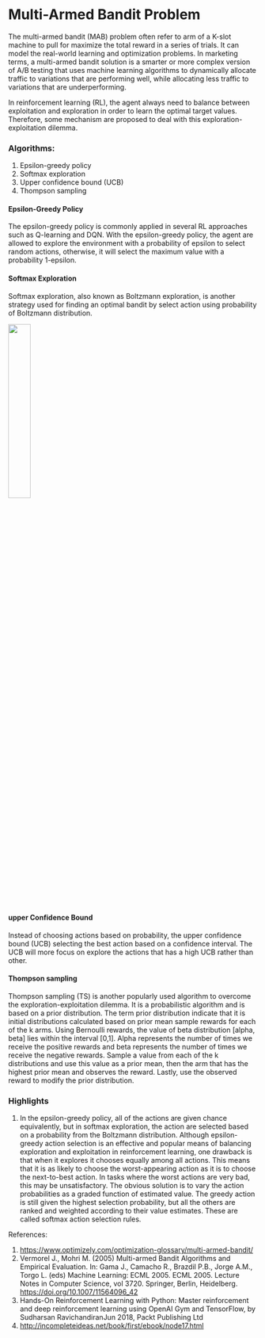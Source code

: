 # Multi-Armed Bandit Problem

The multi-armed bandit (MAB) problem often refer to arm of a K-slot machine to pull for maximize the total reward in a series of trials. It can model the real-world learning and optimization problems. In marketing terms, a multi-armed bandit solution is a smarter or more complex version of A/B testing that uses machine learning algorithms to dynamically allocate traffic to variations that are performing well, while allocating less traffic to variations that are underperforming.

In reinforcement learning (RL), the agent always need to balance between exploitation and exploration in order to learn the optimal target values. Therefore, some mechanism are proposed to deal with this exploration-exploitation dilemma.

### Algorithms:
1. Epsilon-greedy policy
2. Softmax exploration
3. Upper confidence bound (UCB)
4. Thompson sampling

#### Epsilon-Greedy Policy
The epsilon-greedy policy is commonly applied in several RL approaches such as Q-learning and DQN. With the epsilon-greedy policy, the agent are allowed to explore the environment with a probability of epsilon to select random actions, otherwise, it will select the maximum value with a probability 1-epsilon.


#### Softmax Exploration
Softmax exploration, also known as Boltzmann exploration, is another strategy used for finding an optimal bandit by select action using probability of Boltzmann distribution.

<img src="https://github.com/ee2110/Reinforcement-Learning/blob/master/img/Probability%20boltzmann%20distribution.JPG" width="30%">


#### upper Confidence Bound
Instead of choosing actions based on probability, the upper confidence bound (UCB) selecting the best action based on a confidence interval. The UCB will more focus on explore the actions that has a high UCB rather than other.


#### Thompson sampling
Thompson sampling (TS) is another popularly used algorithm to overcome the exploration-exploitation dilemma. It is a probabilistic algorithm and is based on a prior distribution. The term prior distribution indicate that it is initial distributions calculated based on prior mean sample rewards for each of the k arms. Using Bernoulli rewards, the value of beta distribution [alpha, beta] lies within the interval [0,1]. Alpha represents the number of times we receive the positive rewards and beta represents the number of times we receive the negative rewards. Sample a value from each of the k distributions and use this value as a prior mean, then the arm that has the highest prior mean and observes the reward. Lastly, use the observed reward to modify the prior distribution.


### Highlights
1. In the epsilon-greedy policy, all of the actions are given chance equivalently, but in softmax exploration, the action are selected based on a probability from the Boltzmann distribution. Although epsilon-greedy action selection is an effective and popular means of balancing exploration and exploitation in reinforcement learning, one drawback is that when it explores it chooses equally among all actions. This means that it is as likely to choose the worst-appearing action as it is to choose the next-to-best action. In tasks where the worst actions are very bad, this may be unsatisfactory. The obvious solution is to vary the action probabilities as a graded function of estimated value. The greedy action is still given the highest selection probability, but all the others are ranked and weighted according to their value estimates. These are called softmax action selection rules.


References:
1) https://www.optimizely.com/optimization-glossary/multi-armed-bandit/
2) Vermorel J., Mohri M. (2005) Multi-armed Bandit Algorithms and Empirical Evaluation. In: Gama J., Camacho R., Brazdil P.B., Jorge A.M., Torgo L. (eds) Machine Learning: ECML 2005. ECML 2005. Lecture Notes in Computer Science, vol 3720. Springer, Berlin, Heidelberg. https://doi.org/10.1007/11564096_42
3) Hands-On Reinforcement Learning with Python: Master reinforcement and deep reinforcement learning using OpenAI Gym and TensorFlow, by Sudharsan RavichandiranJun 2018, Packt Publishing Ltd
4) http://incompleteideas.net/book/first/ebook/node17.html
